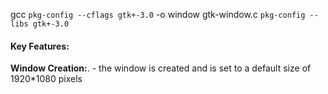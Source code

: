  
gcc `pkg-config --cflags gtk+-3.0` -o window gtk-window.c `pkg-config --libs gtk+-3.0`     

#### **Key Features:**
  
  **Window Creation:**.
    - the window is created and is set to a default size of 1920*1080 pixels
